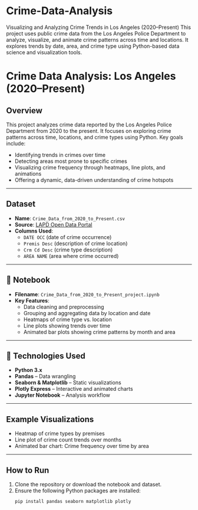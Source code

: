 # Crime-Data-Analysis
Visualizing and Analyzing Crime Trends in Los Angeles (2020–Present) This project uses public crime data from the Los Angeles Police Department to analyze, visualize, and animate crime patterns across time and locations. It explores trends by date, area, and crime type using Python-based data science and visualization tools.
# Crime Data Analysis: Los Angeles (2020–Present)

## Overview

This project analyzes crime data reported by the Los Angeles Police Department from 2020 to the present. It focuses on exploring crime patterns across time, locations, and crime types using Python. Key goals include:

- Identifying trends in crimes over time
- Detecting areas most prone to specific crimes
- Visualizing crime frequency through heatmaps, line plots, and animations
- Offering a dynamic, data-driven understanding of crime hotspots

---

##  Dataset

- **Name**: `Crime_Data_from_2020_to_Present.csv`
- **Source**: [LAPD Open Data Portal](https://data.lacity.org/api/views/2nrs-mtv8/rows.csv?accessType=DOWNLOAD)
- **Columns Used**:
  - `DATE OCC` (date of crime occurrence)
  - `Premis Desc` (description of crime location)
  - `Crm Cd Desc` (crime type description)
  - `AREA NAME` (area where crime occurred)

---

## 📘 Notebook

- **Filename**: `Crime_Data_from_2020_to_Present_project.ipynb`
- **Key Features**:
  - Data cleaning and preprocessing
  - Grouping and aggregating data by location and date
  - Heatmaps of crime type vs. location
  - Line plots showing trends over time
  - Animated bar plots showing crime patterns by month and area

---

## 📌 Technologies Used

- **Python 3.x**
- **Pandas** – Data wrangling
- **Seaborn & Matplotlib** – Static visualizations
- **Plotly Express** – Interactive and animated charts
- **Jupyter Notebook** – Analysis workflow

---

## Example Visualizations

-  Heatmap of crime types by premises
-  Line plot of crime count trends over months
-  Animated bar chart: Crime frequency over time by area

---

##  How to Run

1. Clone the repository or download the notebook and dataset.
2. Ensure the following Python packages are installed:
   ```bash
   pip install pandas seaborn matplotlib plotly
